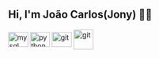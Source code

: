 ## Hi, I'm João Carlos(Jony) 🧑‍🎓
<img align="center" alt="mysql" height="30" width="40" src="https://cdn.jsdelivr.net/gh/devicons/devicon/icons/mysql/mysql-original-wordmark.svg"><a/>
<img align="center" alt="python" height="30" width="40" src="https://cdn.jsdelivr.net/gh/devicons/devicon@latest/icons/python/python-original-wordmark.svg" />
<img align="center" alt="git" height="30" width="40" src="https://cdn.jsdelivr.net/gh/devicons/devicon@latest/icons/git/git-original.svg" />
<img align="center" alt="git" height="40" width="40" src="https://camo.githubusercontent.com/59f4d76d0aeda7683447d1878dc2234bcf42b256347205095f415910e789a827/68747470733a2f2f696d672e69636f6e73382e636f6d2f3f73697a653d3531322669643d6256477141544e776668597126666f726d61743d706e67"/>
<br>
